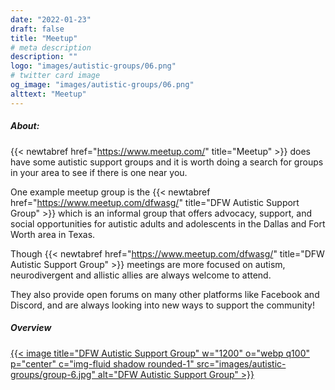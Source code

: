 ```yaml
---
date: "2022-01-23"
draft: false
title: "Meetup"
# meta description
description: ""
logo: "images/autistic-groups/06.png"
# twitter card image
og_image: "images/autistic-groups/06.png"
alttext: "Meetup"
---
```


##### About:
{{< newtabref  href="https://www.meetup.com/" title="Meetup" >}} does have some autistic support groups and it is worth doing a search for groups in your area to see if there is one near you. 

One example meetup group is the {{< newtabref  href="https://www.meetup.com/dfwasg/" title="DFW Autistic Support Group" >}} which is an informal group that offers advocacy, support, and social opportunities for autistic adults and adolescents in the Dallas and Fort Worth area in Texas.

Though {{< newtabref  href="https://www.meetup.com/dfwasg/" title="DFW Autistic Support Group" >}} meetings are more focused on autism, neurodivergent and allistic allies are always welcome to attend.

They also provide open forums on many other platforms like Facebook and Discord, and are always looking into new ways to support the community!

##### Overview

<a href="https://www.meetup.com/dfwasg/" rel="external">{{< image title="DFW Autistic Support Group" w="1200" o="webp q100" p="center" c="img-fluid shadow rounded-1" src="images/autistic-groups/group-6.jpg" alt="DFW Autistic Support Group" >}}</a>
